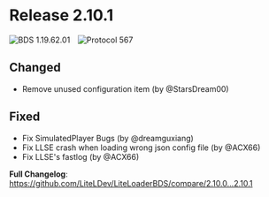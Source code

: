# Release 2.10.1

![BDS 1.19.62.01](https://img.shields.io/badge/BDS-1.19.62.01-blue?style=for-the-badge)&emsp;![Protocol 567](https://img.shields.io/badge/Protocol-567-orange?style=for-the-badge)

<!--
## Added
-->

## Changed
* Remove unused configuration item (by @StarsDream00)

## Fixed

* Fix SimulatedPlayer Bugs (by @dreamguxiang)
* Fix LLSE crash when loading wrong json config file (by @ACX66)
* Fix LLSE's fastlog (by @ACX66)


**Full Changelog**: https://github.com/LiteLDev/LiteLoaderBDS/compare/2.10.0...2.10.1